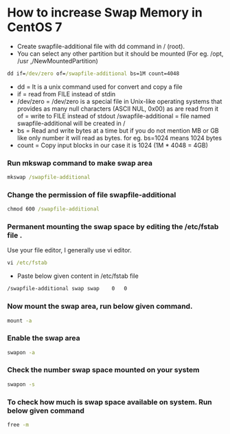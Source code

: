 # How to increase Swap Memory in CentOS 7


* Create swapfile-additional file with dd command in / (root). 
* You can select any other partition but it should be mounted (For eg. /opt, /usr ,/NewMountedPartition)

```cmd
dd if=/dev/zero of=/swapfile-additional bs=1M count=4048
```
- dd = It is a unix command used for convert and copy a file
- if = read from FILE instead of stdin
- /dev/zero = /dev/zero is a special file in Unix-like operating systems that provides as many null characters (ASCII NUL, 0x00) as are read from it
of = write to FILE instead of stdout
/swapfile-additional = file named swapfile-additional will be created in /
- bs = Read and write bytes at a time but if you do not mention MB or GB like only number it will read as bytes. for eg. bs=1024 means 1024 bytes
- count = Copy input blocks in our case it is 1024 (1M * 4048 = 4GB)

### Run mkswap command to make swap area

```cmd
mkswap /swapfile-additional
```
### Change the permission of file swapfile-additional

```cmd
chmod 600 /swapfile-additional
```

### Permanent mounting the swap space by editing the /etc/fstab file .

Use your file editor, I generally use vi editor.

```cmd
vi /etc/fstab
```

- Paste below given content in /etc/fstab file

```cmd
/swapfile-additional swap swap    0   0
```

### Now mount the swap area, run below given command.

```cmd
mount -a
```

### Enable the swap area

```cmd
swapon -a
```

### Check the number swap space mounted on your system

```cmd
swapon -s
```

### To check how much is swap space available on system. Run below given command

```cmd
free -m
```
